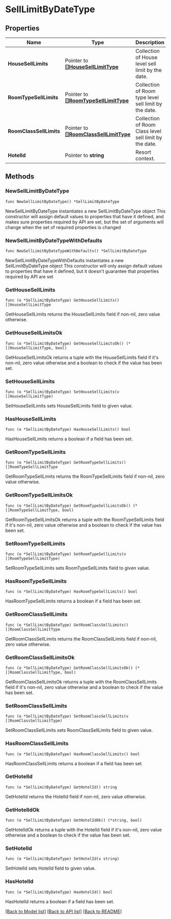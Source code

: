 # SellLimitByDateType

## Properties

Name | Type | Description | Notes
------------ | ------------- | ------------- | -------------
**HouseSellLimits** | Pointer to [**[]HouseSellLimitType**](HouseSellLimitType.md) | Collection of House level sell limit by the date. | [optional] 
**RoomTypeSellLimits** | Pointer to [**[]RoomTypeSellLimitType**](RoomTypeSellLimitType.md) | Collection of Room type level sell limit by the date. | [optional] 
**RoomClassSellLimits** | Pointer to [**[]RoomClassSellLimitType**](RoomClassSellLimitType.md) | Collection of Room Class level sell limit by the date. | [optional] 
**HotelId** | Pointer to **string** | Resort context. | [optional] 

## Methods

### NewSellLimitByDateType

`func NewSellLimitByDateType() *SellLimitByDateType`

NewSellLimitByDateType instantiates a new SellLimitByDateType object
This constructor will assign default values to properties that have it defined,
and makes sure properties required by API are set, but the set of arguments
will change when the set of required properties is changed

### NewSellLimitByDateTypeWithDefaults

`func NewSellLimitByDateTypeWithDefaults() *SellLimitByDateType`

NewSellLimitByDateTypeWithDefaults instantiates a new SellLimitByDateType object
This constructor will only assign default values to properties that have it defined,
but it doesn't guarantee that properties required by API are set

### GetHouseSellLimits

`func (o *SellLimitByDateType) GetHouseSellLimits() []HouseSellLimitType`

GetHouseSellLimits returns the HouseSellLimits field if non-nil, zero value otherwise.

### GetHouseSellLimitsOk

`func (o *SellLimitByDateType) GetHouseSellLimitsOk() (*[]HouseSellLimitType, bool)`

GetHouseSellLimitsOk returns a tuple with the HouseSellLimits field if it's non-nil, zero value otherwise
and a boolean to check if the value has been set.

### SetHouseSellLimits

`func (o *SellLimitByDateType) SetHouseSellLimits(v []HouseSellLimitType)`

SetHouseSellLimits sets HouseSellLimits field to given value.

### HasHouseSellLimits

`func (o *SellLimitByDateType) HasHouseSellLimits() bool`

HasHouseSellLimits returns a boolean if a field has been set.

### GetRoomTypeSellLimits

`func (o *SellLimitByDateType) GetRoomTypeSellLimits() []RoomTypeSellLimitType`

GetRoomTypeSellLimits returns the RoomTypeSellLimits field if non-nil, zero value otherwise.

### GetRoomTypeSellLimitsOk

`func (o *SellLimitByDateType) GetRoomTypeSellLimitsOk() (*[]RoomTypeSellLimitType, bool)`

GetRoomTypeSellLimitsOk returns a tuple with the RoomTypeSellLimits field if it's non-nil, zero value otherwise
and a boolean to check if the value has been set.

### SetRoomTypeSellLimits

`func (o *SellLimitByDateType) SetRoomTypeSellLimits(v []RoomTypeSellLimitType)`

SetRoomTypeSellLimits sets RoomTypeSellLimits field to given value.

### HasRoomTypeSellLimits

`func (o *SellLimitByDateType) HasRoomTypeSellLimits() bool`

HasRoomTypeSellLimits returns a boolean if a field has been set.

### GetRoomClassSellLimits

`func (o *SellLimitByDateType) GetRoomClassSellLimits() []RoomClassSellLimitType`

GetRoomClassSellLimits returns the RoomClassSellLimits field if non-nil, zero value otherwise.

### GetRoomClassSellLimitsOk

`func (o *SellLimitByDateType) GetRoomClassSellLimitsOk() (*[]RoomClassSellLimitType, bool)`

GetRoomClassSellLimitsOk returns a tuple with the RoomClassSellLimits field if it's non-nil, zero value otherwise
and a boolean to check if the value has been set.

### SetRoomClassSellLimits

`func (o *SellLimitByDateType) SetRoomClassSellLimits(v []RoomClassSellLimitType)`

SetRoomClassSellLimits sets RoomClassSellLimits field to given value.

### HasRoomClassSellLimits

`func (o *SellLimitByDateType) HasRoomClassSellLimits() bool`

HasRoomClassSellLimits returns a boolean if a field has been set.

### GetHotelId

`func (o *SellLimitByDateType) GetHotelId() string`

GetHotelId returns the HotelId field if non-nil, zero value otherwise.

### GetHotelIdOk

`func (o *SellLimitByDateType) GetHotelIdOk() (*string, bool)`

GetHotelIdOk returns a tuple with the HotelId field if it's non-nil, zero value otherwise
and a boolean to check if the value has been set.

### SetHotelId

`func (o *SellLimitByDateType) SetHotelId(v string)`

SetHotelId sets HotelId field to given value.

### HasHotelId

`func (o *SellLimitByDateType) HasHotelId() bool`

HasHotelId returns a boolean if a field has been set.


[[Back to Model list]](../README.md#documentation-for-models) [[Back to API list]](../README.md#documentation-for-api-endpoints) [[Back to README]](../README.md)


